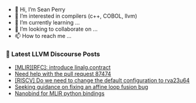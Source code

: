 - 👋 Hi, I’m Sean Perry
- 👀 I’m interested in compilers (c++, COBOL, llvm)
- 🌱 I’m currently learning ...
- 💞️ I’m looking to collaborate on ...
- 📫 How to reach me ...

<!---
s66perry/s66perry is a ✨ special ✨ repository because its `README.md` (this file) appears on your GitHub profile.
You can click the Preview link to take a look at your changes.
--->
### 📕 Latest LLVM Discourse Posts

<!-- DISCOURSE-LLVM:START -->
- [[MLIR][RFC]: introduce linalg.contract](https://discourse.llvm.org/t/mlir-rfc-introduce-linalg-contract/83589#post_2)
- [Need help with the pull request 87474](https://discourse.llvm.org/t/need-help-with-the-pull-request-87474/83616#post_1)
- [[RISCV] Do we need to change the default configuration to rva23u64](https://discourse.llvm.org/t/riscv-do-we-need-to-change-the-default-configuration-to-rva23u64/83592#post_3)
- [Seeking guidance on fixing an affine loop fusion bug](https://discourse.llvm.org/t/seeking-guidance-on-fixing-an-affine-loop-fusion-bug/83569#post_3)
- [Nanobind for MLIR python bindings](https://discourse.llvm.org/t/nanobind-for-mlir-python-bindings/83511#post_11)
<!-- DISCOURSE-LLVM:END -->
